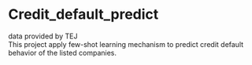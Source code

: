# Credit_default_predict
data provided by TEJ <br>
This project apply few-shot learning mechanism to predict credit default behavior of the listed companies.
